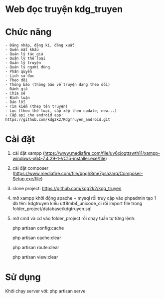 # Web đọc truyện kdg_truyen

# Chức năng
    - Đăng nhập, đăng kí, đăng xuất
    - Quên mật khẩu
    - Quản lý tác giả
    - Quản lý thể loại
    - Quản lý truyện
    - Quản lý người dùng
    - Phân quyền
    - Lịch sử đọc
    - Theo dõi
    - Thông báo (thông báo về truyện đang theo dõi)
    - Đánh giá
    - Chia sẻ
    - Bình luận
    - Báo lỗi
    - Tìm kiếm (theo tên truyện)
    - Lọc (theo thể loại, sắp xếp theo update, new...)
    - Cấp api cho android app: https://github.com/kdg2k2/KdgTruyen_android.git

# Cài đặt
1. cài đặt xampp (https://www.mediafire.com/file/uv6xjogttswth11/xampp-windows-x64-7.4.29-1-VC15-installer.exe/file)
2. cài đặt composer (https://www.mediafire.com/file/bpgh8me7psazarq/Composer-Setup.exe/file)
3. clone project: https://github.com/kdg2k2/kdg_truyen
4. mở xampp khởi động apache + mysql rồi truy cập vào phpadmin tạo 1 db tên: kdgtruyen kiểu utf8mb4_unicode_ci rồi import file trong folder_project/database/kdgtruyen.sql
5. mở cmd và cd vào folder_project rồi chạy tuần tự từng lệnh:


    php artisan config:cache


    php artisan cache:clear 


    php artisan route:clear 


    php artisan view:clear


# Sử dụng
Khởi chạy server với: php artisan serve